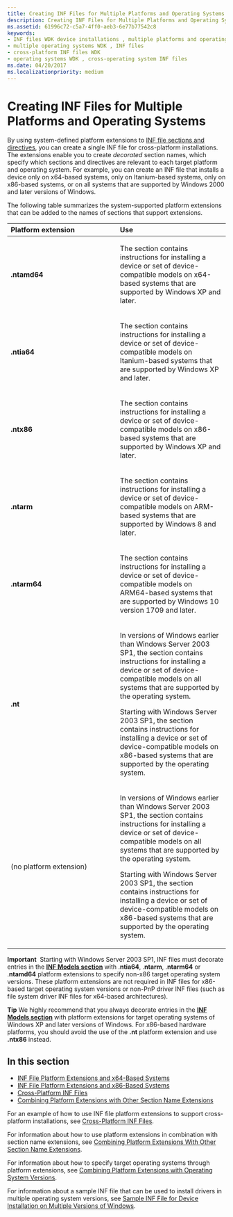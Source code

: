```yaml
---
title: Creating INF Files for Multiple Platforms and Operating Systems
description: Creating INF Files for Multiple Platforms and Operating Systems
ms.assetid: 61996c72-c5a7-4ff0-aeb3-6e77b77542c8
keywords:
- INF files WDK device installations , multiple platforms and operating systems
- multiple operating systems WDK , INF files
- cross-platform INF files WDK
- operating systems WDK , cross-operating system INF files
ms.date: 04/20/2017
ms.localizationpriority: medium
---
```


# Creating INF Files for Multiple Platforms and Operating Systems





By using system-defined platform extensions to [INF file sections and directives](./index.md), you can create a single INF file for cross-platform installations. The extensions enable you to create *decorated* section names, which specify which sections and directives are relevant to each target platform and operating system. For example, you can create an INF file that installs a device only on x64-based systems, only on Itanium-based systems, only on x86-based systems, or on all systems that are supported by Windows 2000 and later versions of Windows.

The following table summarizes the system-supported platform extensions that can be added to the names of sections that support extensions.

<table>
<colgroup>
<col width="50%" />
<col width="50%" />
</colgroup>
<thead>
<tr class="header">
<th align="left">Platform extension</th>
<th align="left">Use</th>
</tr>
</thead>
<tbody>
<tr class="odd">
<td align="left"><p><strong>.ntamd64</strong></p></td>
<td align="left"><p>The section contains instructions for installing a device or set of device-compatible models on x64-based systems that are supported by Windows XP and later.</p></td>
</tr>
<tr class="even">
<td align="left"><p><strong>.ntia64</strong></p></td>
<td align="left"><p>The section contains instructions for installing a device or set of device-compatible models on Itanium-based systems that are supported by Windows XP and later.</p></td>
</tr>
<tr class="odd">
<td align="left"><p><strong>.ntx86</strong></p></td>
<td align="left"><p>The section contains instructions for installing a device or set of device-compatible models on x86-based systems that are supported by Windows XP and later.</p></td>
</tr>
<tr class="even">
<td align="left"><p><strong>.ntarm</strong></p></td>
<td align="left"><p>The section contains instructions for installing a device or set of device-compatible models on ARM-based systems that are supported by Windows 8 and later.</p></td>
</tr>
<tr class="odd">
<td align="left"><p><strong>.ntarm64</strong></p></td>
<td align="left"><p>The section contains instructions for installing a device or set of device-compatible models on ARM64-based systems that are supported by Windows 10 version 1709 and later.</p></td>
</tr>
<tr class="even">
<td align="left"><p><strong>.nt</strong></p></td>
<td align="left"><p>In versions of Windows earlier than Windows Server 2003 SP1, the section contains instructions for installing a device or set of device-compatible models on all systems that are supported by the operating system.</p>
<p>Starting with Windows Server 2003 SP1, the section contains instructions for installing a device or set of device-compatible models on x86-based systems that are supported by the operating system.</p></td>
</tr>
<tr class="odd">
<td align="left"><p>(no platform extension)</p></td>
<td align="left"><p>In versions of Windows earlier than Windows Server 2003 SP1, the section contains instructions for installing a device or set of device-compatible models on all systems that are supported by the operating system.</p>
<p>Starting with Windows Server 2003 SP1, the section contains instructions for installing a device or set of device-compatible models on x86-based systems that are supported by the operating system.</p></td>
</tr>
</tbody>
</table>

 

**Important**  Starting with Windows Server 2003 SP1, INF files must decorate entries in the [**INF Models section**](inf-models-section.md) with .**ntia64**, .**ntarm**, .**ntarm64** or .**ntamd64** platform extensions to specify non-x86 target operating system versions. These platform extensions are not required in INF files for x86-based target operating system versions or non-PnP driver INF files (such as file system driver INF files for x64-based architectures).

 

**Tip**  We highly recommend that you always decorate entries in the [**INF Models section**](inf-models-section.md) with platform extensions for target operating systems of Windows XP and later versions of Windows. For x86-based hardware platforms, you should avoid the use of the **.nt** platform extension and use **.ntx86** instead.

 

## In this section


-   [INF File Platform Extensions and x64-Based Systems](inf-file-platform-extensions-and-x64-based-systems.md)
-   [INF File Platform Extensions and x86-Based Systems](inf-file-platform-extensions-and-x86-based-systems.md)
-   [Cross-Platform INF Files](cross-platform-inf-files.md)
-   [Combining Platform Extensions with Other Section Name Extensions](combining-platform-extensions-with-other-section-name-extensions.md)

For an example of how to use INF file platform extensions to support cross-platform installations, see [Cross-Platform INF Files](cross-platform-inf-files.md).

For information about how to use platform extensions in combination with section name extensions, see [Combining Platform Extensions With Other Section Name Extensions](combining-platform-extensions-with-other-section-name-extensions.md).

For information about how to specify target operating systems through platform extensions, see [Combining Platform Extensions with Operating System Versions](combining-platform-extensions-with-operating-system-versions.md).

For information about a sample INF file that can be used to install drivers in multiple operating system versions, see [Sample INF File for Device Installation on Multiple Versions of Windows](sample-inf-file-for-device-installation-on-multiple-versions-of-windows.md).

 

